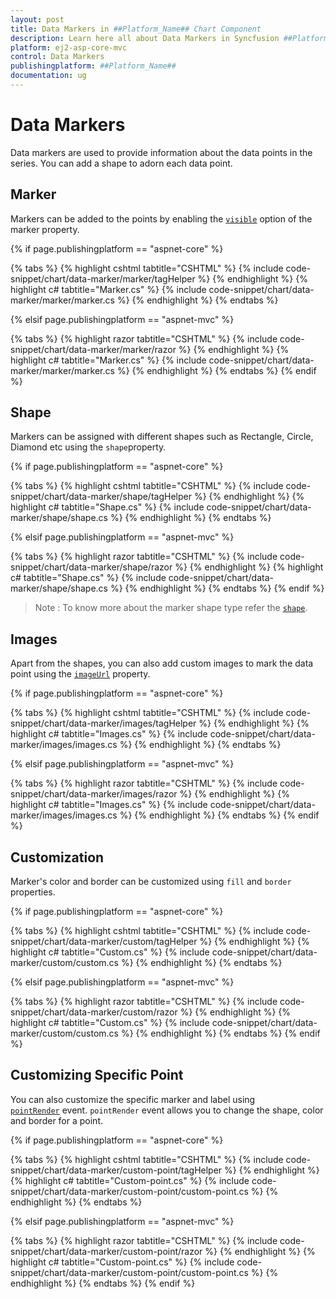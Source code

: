 ```yaml
---
layout: post
title: Data Markers in ##Platform_Name## Chart Component
description: Learn here all about Data Markers in Syncfusion ##Platform_Name## Chart component of Syncfusion Essential JS 2 and more.
platform: ej2-asp-core-mvc
control: Data Markers
publishingplatform: ##Platform_Name##
documentation: ug
---
```



# Data Markers

Data markers are used to provide information about the data points in the series. You can add a shape to adorn
each data point.

<!-- markdownlint-disable MD036 -->

## Marker

<!-- markdownlint-disable MD036 -->

Markers can be added to the points by enabling the [`visible`](https://help.syncfusion.com/cr/aspnetcore-js2/Syncfusion.EJ2.Charts.ChartSeries.html#Syncfusion_EJ2_Charts_ChartSeries_Marker)
option of the marker property.

{% if page.publishingplatform == "aspnet-core" %}

{% tabs %}
{% highlight cshtml tabtitle="CSHTML" %}
{% include code-snippet/chart/data-marker/marker/tagHelper %}
{% endhighlight %}
{% highlight c# tabtitle="Marker.cs" %}
{% include code-snippet/chart/data-marker/marker/marker.cs %}
{% endhighlight %}
{% endtabs %}

{% elsif page.publishingplatform == "aspnet-mvc" %}

{% tabs %}
{% highlight razor tabtitle="CSHTML" %}
{% include code-snippet/chart/data-marker/marker/razor %}
{% endhighlight %}
{% highlight c# tabtitle="Marker.cs" %}
{% include code-snippet/chart/data-marker/marker/marker.cs %}
{% endhighlight %}
{% endtabs %}
{% endif %}



## Shape

Markers can be assigned with different shapes such as Rectangle, Circle, Diamond etc using the `shape`property.

{% if page.publishingplatform == "aspnet-core" %}

{% tabs %}
{% highlight cshtml tabtitle="CSHTML" %}
{% include code-snippet/chart/data-marker/shape/tagHelper %}
{% endhighlight %}
{% highlight c# tabtitle="Shape.cs" %}
{% include code-snippet/chart/data-marker/shape/shape.cs %}
{% endhighlight %}
{% endtabs %}

{% elsif page.publishingplatform == "aspnet-mvc" %}

{% tabs %}
{% highlight razor tabtitle="CSHTML" %}
{% include code-snippet/chart/data-marker/shape/razor %}
{% endhighlight %}
{% highlight c# tabtitle="Shape.cs" %}
{% include code-snippet/chart/data-marker/shape/shape.cs %}
{% endhighlight %}
{% endtabs %}
{% endif %}



>Note : To know more about the marker shape type refer the [`shape`](https://help.syncfusion.com/cr/aspnetcore-js2/Syncfusion.EJ2.Charts.ChartMarkerSettings.html#Syncfusion_EJ2_Charts_ChartMarkerSettings_Shape).

## Images

Apart from the shapes, you can also add custom images to mark the data point using the
[`imageUrl`](https://help.syncfusion.com/cr/aspnetcore-js2/Syncfusion.EJ2.Charts.ChartMarkerSettings.html#Syncfusion_EJ2_Charts_ChartMarkerSettings_ImageUrl) property.

{% if page.publishingplatform == "aspnet-core" %}

{% tabs %}
{% highlight cshtml tabtitle="CSHTML" %}
{% include code-snippet/chart/data-marker/images/tagHelper %}
{% endhighlight %}
{% highlight c# tabtitle="Images.cs" %}
{% include code-snippet/chart/data-marker/images/images.cs %}
{% endhighlight %}
{% endtabs %}

{% elsif page.publishingplatform == "aspnet-mvc" %}

{% tabs %}
{% highlight razor tabtitle="CSHTML" %}
{% include code-snippet/chart/data-marker/images/razor %}
{% endhighlight %}
{% highlight c# tabtitle="Images.cs" %}
{% include code-snippet/chart/data-marker/images/images.cs %}
{% endhighlight %}
{% endtabs %}
{% endif %}



## Customization

Marker's color and border can be customized using `fill` and `border` properties.

{% if page.publishingplatform == "aspnet-core" %}

{% tabs %}
{% highlight cshtml tabtitle="CSHTML" %}
{% include code-snippet/chart/data-marker/custom/tagHelper %}
{% endhighlight %}
{% highlight c# tabtitle="Custom.cs" %}
{% include code-snippet/chart/data-marker/custom/custom.cs %}
{% endhighlight %}
{% endtabs %}

{% elsif page.publishingplatform == "aspnet-mvc" %}

{% tabs %}
{% highlight razor tabtitle="CSHTML" %}
{% include code-snippet/chart/data-marker/custom/razor %}
{% endhighlight %}
{% highlight c# tabtitle="Custom.cs" %}
{% include code-snippet/chart/data-marker/custom/custom.cs %}
{% endhighlight %}
{% endtabs %}
{% endif %}



## Customizing Specific Point

You can also customize the specific marker and label using
[`pointRender`](https://help.syncfusion.com/cr/aspnetcore-js2/Syncfusion.EJ2.Charts.Chart.html#Syncfusion_EJ2_Charts_Chart_PointRender) event.
`pointRender` event allows you to change the shape, color and border for a point.

{% if page.publishingplatform == "aspnet-core" %}

{% tabs %}
{% highlight cshtml tabtitle="CSHTML" %}
{% include code-snippet/chart/data-marker/custom-point/tagHelper %}
{% endhighlight %}
{% highlight c# tabtitle="Custom-point.cs" %}
{% include code-snippet/chart/data-marker/custom-point/custom-point.cs %}
{% endhighlight %}
{% endtabs %}

{% elsif page.publishingplatform == "aspnet-mvc" %}

{% tabs %}
{% highlight razor tabtitle="CSHTML" %}
{% include code-snippet/chart/data-marker/custom-point/razor %}
{% endhighlight %}
{% highlight c# tabtitle="Custom-point.cs" %}
{% include code-snippet/chart/data-marker/custom-point/custom-point.cs %}
{% endhighlight %}
{% endtabs %}
{% endif %}

